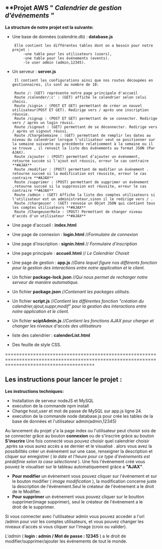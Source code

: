 ## **Projet AWS " *Calendrier de gestion d’événements *"**

**La structure de notre projet est la suivante:**

	

 - Une base de données (calendrie.db) : **database.js**

		Elle contient les différentes tables dont on a besoin pour notre projet :
			-une table pour les utilisateurs (users),
			-une table pour les événements (events).
            -le user admin (admin,12345).
		

 - Un serveur : **server.js**

		Il contient les configurations ainsi que nos routes découpées en gestionnaires, ils sont au nombre de 10:

		Route /: (GET) représente notre page principale d'accueil
		Route /calender/:c' : (GET) affiche le calendrier selon celui choisi.
		Route /signin : (POST ET GET) permettant de créer un nouvel utilisateur(POST ET GET). Redirige vers / après une inscription réussie.
		Route /signup : (POST ET GET) permettant de se connecter. Redirige vers / après un login réussi.
		Route /signout : (GET) permettant de se déconnecter. Redirige vers / après un signout réussi.
		Route /ChargeSemaine : (GET) permettant de remplir les dates au niveau du calendrier lorsque l'utilisateur veut se positionner sur la semaine suivante ou précédente relativement à la semaine ou il se trouve , il renvoit la liste des événements au format JSON (Par AJAX).
        Route /ajouter : (POST) permettant d’ajouter un événement, retourne succée si l'ajout est réussis, erreur le cas contraire **#AJAX**
		Route /modifier : (POST) permettant de modifier un événement . retourne succeé si la modification est réussite, erreur le cas contraire **#AJAX**
		Route /supprimer : (POST) permettant de supprimer un événement ,retourne succeé si la suppression est réussite, erreur le cas contraire **#AJAX**
        Route /admin : (GET) Affiche la liste des comptes utilisateurs si l'utilisateur est un administrateur,sinon il le redirige vers / . 
        Route /chargeuser : (GET) renvoie un Objet JSON qui contient tous les comptes utilisateurs **#AJAX**
        Route /ChangeuserRole : (POST) Permettant de changer niveau d'accés d'un utilisateur **#AJAX**


 - Une page d'accueil : **index.html**
 - Une page de connexion : **login.html** 	  //*Formulaire de connexion*
 - Une page d'inscription : **signin.html**     // *Formulaire
   d'inscription*
 - Une page principale : **accueil.html**  // *Le Calendrier Choisit*
 - Une page de gestion : **app.js**        //*Dans lequel figure nos différents fonction pour la  gestion des interactions entre notre application et le client.*
 - Un fichier **package-lock.json** //*Qui nous permet de recharger notre serveur de manière automatique.*
 - Un fichier **package.json**    //*Contenant les packages utilisés.*
 - Un fichier **script.js**      //*Contient les différentes fonction *"création du calendrier,ajout,suppr,modif"* pour la gestion des interactions entre notre application et le client.*
 - Un fichier **sciptAdmin.js** //*Contient les fonctions AJAX pour charger et changer les niveaux d'accés des utilisateurs*
 - liste des calendrier : **calenderList.html**
 - Des feuille de style CSS.

============================================================================================================================================

Les instructions pour lancer le projet :
--------------------------------------

  **Les instructions techniques:**
  
  - Installation de serveur nodeJS et MySQL
  - execution de la commande npm install
  - Change host,user et mot de passe de MySQL sur app.js ligne 24.
  - execution de la commande node database.js pour crée les tables de la base de données et l'utilisateur admin(admin,12345)

Au lancement du projet y'a la page index ou l'utilisateur peut choisir sois de se connecter grâce au bouton **connexion** ou de s'inscrire  grâce au bouton **S'inscrire**
Une fois connecté vous pouvez choisir quel calendrier choisir ,après sa vous aurez accès a se dernier et le visualisé .
alors vous avez la possibilités créer un événement sur une case, renseigner la description et cliquer sur enregistrer ( *la date et l'heure pour ce type d'événements est prédéfinie selon la case sélectionné* ).
Une fois l'événement créé vous pouvez le visualiser sur le tableau automatiquement grâce a **"AJAX"**.

 - **Pour modifier** un événement vous pouvez cliquer sur l'événement et sur le bouton modifier ( *image modification* ), la modification
   concerne juste la description de l'événement.Seul le créateur de
   l'événement a le droit de le Modifier.
 - **Pour supprimer** un événement vous pouvez cliquer sur le boutton supprimer(image supprimer), seul le créateur de l'événement a le   
   droit de le supprimer.
   
Si vous connecter avec l'utilisateur admin vous pouvez acceder a l'url /admin pour voir les comptes utilisateurs, et vous pouvez changer les niveaux d'accés si vous cliquer sur l'image  (croix ou valider).

*L'admin* ( **login : admin / Mot de passe : 12345** ) a le droit de modifier/supprimer/ajouter les événements de tout le monde.